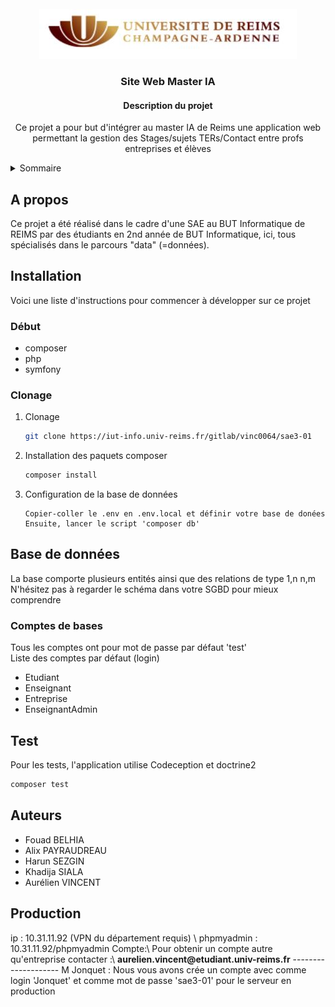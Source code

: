 <!-- Logo PROJET -->
<br />
<div align="center">
  <a href="https://github.com/github_username/repo_name">
    <img src="public/img/logo_urca.JPG" alt="Logo" width="412" height="80">
  </a>

<h3 align="center">Site Web Master IA</h3>

  <h4 align="center">
    Description du projet
  </h4>
<p>Ce projet a pour but d'intégrer au master IA de Reims une application web permettant la gestion des Stages/sujets TERs/Contact entre profs entreprises et élèves</p>
</div>


<!-- Sommaire -->
<details>
  <summary>Sommaire</summary>
  <ol>
    <li>
      <a href="#Apropos">A propos</a>
    </li>
    <li>
      <a href="#Installation">Installation</a>
      <ul>
        <li><a href="#Debut">Début</a></li>
        <li><a href="#Clonage">Clonage</a></li>
      </ul>
    </li>
    <li><a href="#Basededonnees">Base de données</a></li>
    <li><a href="#Tests">Test</a></li>
    <li><a href="#Auteurs">Auteurs</a></li>
  </ol>
</details>



<!-- A propos -->
<h2 id="Apropos"> A propos </h2>

Ce projet a été réalisé dans le cadre d'une SAE au BUT Informatique de REIMS par des étudiants en 2nd année de BUT Informatique, ici, tous spécialisés dans le parcours "data" (=données).

<h2 id="Installation"> Installation </h2>

Voici une liste d'instructions pour commencer à développer sur ce projet

<h3 id="Debut"> Début </h3>

* composer
* php
* symfony

<h3 id="Clonage"> Clonage </h3>

1. Clonage
   ```sh
   git clone https://iut-info.univ-reims.fr/gitlab/vinc0064/sae3-01
   ```
2. Installation des paquets composer
   ```sh
   composer install
   ```
3. Configuration de la base de données
   ```
   Copier-coller le .env en .env.local et définir votre base de donées
   Ensuite, lancer le script 'composer db'
   ```

   



<!-- Base de données -->
<h2 id="Basededonnees"> Base de données  </h2>
La base comporte plusieurs entités ainsi que des relations de type 1,n n,m
N'hésitez pas à regarder le schéma dans votre SGBD pour mieux comprendre
<h3>Comptes de bases</h3>
Tous les comptes ont pour mot de passe par défaut 'test'<br>
Liste des comptes par défaut (login)

* Etudiant
* Enseignant
* Entreprise
* EnseignantAdmin

<h2 id="Tests"> Test  </h2>
Pour les tests, l'application utilise Codeception et doctrine2

   ```sh
  composer test
   ```

<h2 id="Auteurs"> Auteurs  </h2>

* Fouad BELHIA
* Alix PAYRAUDREAU
* Harun SEZGIN
* Khadija SIALA
* Aurélien VINCENT

<h2>Production</h2>
ip : 10.31.11.92 (VPN du département requis) \
phpmyadmin : 10.31.11.92/phpmyadmin
Compte:\
Pour obtenir un compte autre qu'entreprise contacter :\
<strong>aurelien.vincent@etudiant.univ-reims.fr</strong>
--------------------
M Jonquet :
Nous vous avons crée un compte avec comme login 'Jonquet' et comme mot de passe 'sae3-01' pour le serveur en production




